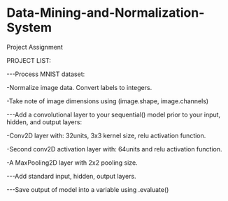# Data-Mining-and-Normalization-System
Project Assignment

PROJECT LIST:

---Process MNIST dataset:

   -Normalize image data. Convert labels to integers.
   
   -Take note of image dimensions using (image.shape, image.channels)
   
---Add a convolutional layer to your sequential() model prior to your input, hidden, and output layers:

   -Conv2D layer with: 32units, 3x3 kernel size, relu activation function.
   
   -Second conv2D activation layer with: 64units and relu activation function.
   
   -A MaxPooling2D layer with 2x2 pooling size.
   
---Add standard input, hidden, output layers.

---Save output of model into a variable using .evaluate()
